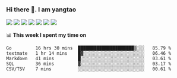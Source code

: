 ### Hi there 👋. I am yangtao 

<!-- **runtu666/runtu666** is a ✨ _special_ ✨ repository because its `README.md` (this file) appears on your GitHub profile. -->

![](https://github-readme-stats.vercel.app/api/top-langs/?username=runtu666&hide=html,javascript&theme=github)
![](https://github-readme-stats.vercel.app/api?username=runtu666&show_icons=true&count_private=true&line_height=40&theme=github)
![](https://github-profile-summary-cards.vercel.app/api/cards/profile-details?username=runtu666&theme=github)
![](https://github-profile-summary-cards.vercel.app/api/cards/repos-per-language?username=runtu666&theme=github)
![](https://github-profile-summary-cards.vercel.app/api/cards/most-commit-language?username=runtu666&theme=github)
![](https://github-profile-summary-cards.vercel.app/api/cards/stats?&username=runtu666&theme=github)
![](https://github-profile-summary-cards.vercel.app/api/cards/productive-time?username=runtu666&theme=github)

📊 **This week I spent my time on**
<!--START_SECTION:waka-->
```text
Go         16 hrs 30 mins  █████████████████████▒░░░   85.79 % 
textmate   1 hr 14 mins    █▓░░░░░░░░░░░░░░░░░░░░░░░   06.46 % 
Markdown   41 mins         █░░░░░░░░░░░░░░░░░░░░░░░░   03.61 % 
SQL        36 mins         ▓░░░░░░░░░░░░░░░░░░░░░░░░   03.17 % 
CSV/TSV    7 mins          ░░░░░░░░░░░░░░░░░░░░░░░░░   00.61 % 
```
<!--END_SECTION:waka-->


[comment]: <> (Here are some ideas to get you started:)

[comment]: <> (- 🔭 I’m currently working on tal)

[comment]: <> (- 🌱 I’m currently learning devops)

[comment]: <> (- 👯 I’m looking to collaborate on ...)

[comment]: <> (- 🤔 I’m looking for help with ...)

[comment]: <> (- 💬 Ask me about ...)

[comment]: <> (- 📫 How to reach me: ...)

[comment]: <> (- 😄 Pronouns: ...)

[comment]: <> (- ⚡ Fun fact: ...)

